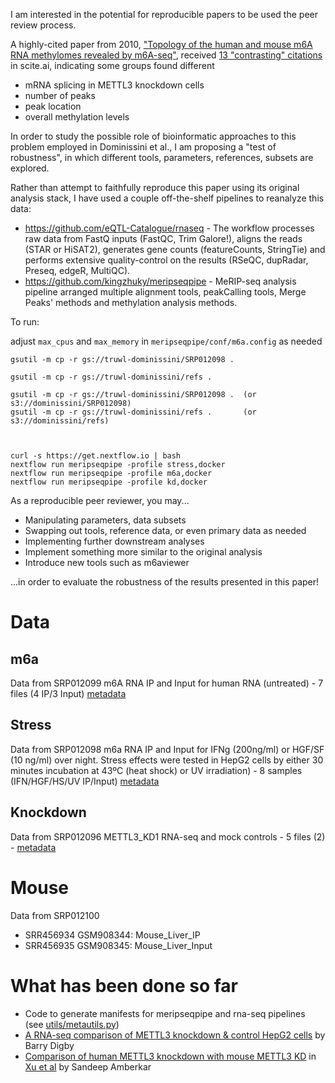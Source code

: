 I am interested in the potential for reproducible papers to be used the peer review process.

A highly-cited paper from 2010, ["Topology of the human and mouse m6A RNA methylomes revealed by m6A-seq"](https://www.nature.com/articles/nature11112), received [13 "contrasting" citations](https://scite.ai/reports/topology-of-the-human-and-WDmMRO?contradicting=true&mentioning=false&page=1&supporting=false) in scite.ai, indicating some groups found different 

- mRNA splicing in METTL3 knockdown cells
- number of peaks
- peak location 
- overall methylation levels

In order to study the possible role of bioinformatic approaches to this problem employed in Dominissini et al., I am proposing a "test of robustness", in which different tools, parameters, references, subsets are explored.

Rather than attempt to faithfully reproduce this paper using its original analysis stack, I have used a couple off-the-shelf pipelines to reanalyze this data:
- https://github.com/eQTL-Catalogue/rnaseq - The workflow processes raw data from FastQ inputs (FastQC, Trim Galore!), aligns the reads (STAR or HiSAT2), generates gene counts (featureCounts, StringTie) and performs extensive quality-control on the results (RSeQC, dupRadar, Preseq, edgeR, MultiQC).
- https://github.com/kingzhuky/meripseqpipe - MeRIP-seq analysis pipeline arranged multiple alignment tools, peakCalling tools, Merge Peaks' methods and methylation analysis methods.


To run:

adjust `max_cpus` and `max_memory` in `meripseqpipe/conf/m6a.config` as needed

```
gsutil -m cp -r gs://truwl-dominissini/SRP012098 .

gsutil -m cp -r gs://truwl-dominissini/refs .

gsutil -m cp -r gs://truwl-dominissini/SRP012098 .  (or s3://dominissini/SRP012098)
gsutil -m cp -r gs://truwl-dominissini/refs .       (or s3://dominissini/refs)



curl -s https://get.nextflow.io | bash
nextflow run meripseqpipe -profile stress,docker
nextflow run meripseqpipe -profile m6a,docker
nextflow run meripseqpipe -profile kd,docker
```


As a reproducible peer reviewer, you may...

- Manipulating parameters, data subsets
- Swapping out tools, reference data, or even primary data as needed
- Implementing further downstream analyses
- Implement something more similar to the original analysis
- Introduce new tools such as m6aviewer

...in order to evaluate the robustness of the results presented in this paper!


# Data
## m6a
Data from SRP012099 m6A RNA IP and Input for human RNA (untreated) - 7 files (4 IP/3 Input) [metadata](metadata/SRP012099.metadata)

## Stress
Data from SRP012098 m6a RNA IP and Input for IFNg (200ng/ml) or HGF/SF (10 ng/ml) over night. Stress effects were tested in HepG2 cells by either 30 minutes incubation at 43ºC (heat shock) or UV irradiation) - 8 samples (IFN/HGF/HS/UV IP/Input) [metadata](metadata/SRP012098.metadata)

## Knockdown
Data from SRP012096 METTL3_KD1 RNA-seq and mock controls - 5 files (2) - [metadata](metadata/SRP012096.metadata)

# Mouse
Data from SRP012100 
- SRR456934 GSM908344: Mouse_Liver_IP
- SRR456935 GSM908345: Mouse_Liver_Input


# What has been done so far
- Code to generate manifests for meripseqpipe and rna-seq pipelines (see [utils/metautils.py](https://github.com/leipzig/m6a/blob/main/utils/metautils.py))
- [A RNA-seq comparison of METTL3 knockdown & control HepG2 cells](https://github.com/BarryDigby/GSE37001) by Barry Digby
- [Comparison of human METTL3 knockdown with mouse METTL3 KD](https://github.com/ssamberkar/m6a_robustness_analysis) in [Xu et al](https://www.nature.com/articles/s41586-021-03210-1) by Sandeep Amberkar

